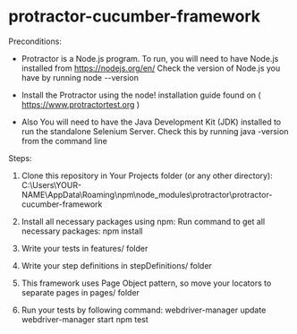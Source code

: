 # protractor-cucumber-framework

Preconditions:
- Protractor is a Node.js program. To run, you will need to have Node.js installed from https://nodejs.org/en/ Check the version of Node.js you have by running node --version

- Install the Protractor using the node! installation guide found on ( https://www.protractortest.org )

- Also You will need to have the Java Development Kit (JDK) installed to run the standalone Selenium Server. Check this by running java -version from the command line

Steps:
1. Clone this repository in Your Projects folder (or any other directory): 
C:\Users\YOUR-NAME\AppData\Roaming\npm\node_modules\protractor\protractor-cucumber-framework

2. Install all necessary packages using npm:
Run command to get all necessary packages: 
npm install

3. Write your tests in features/ folder

4. Write your step definitions in stepDefinitions/ folder

5. This framework uses Page Object pattern, so move your locators to separate pages in pages/ folder

6. Run your tests by following command: 
webdriver-manager update
webdriver-manager start
npm test


